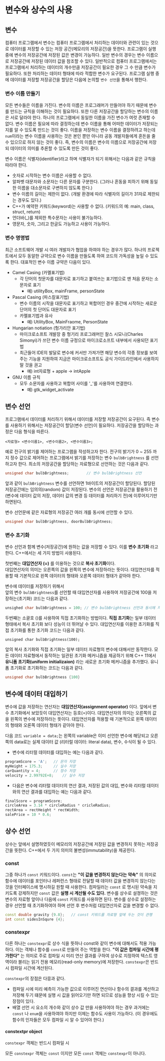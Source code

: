 # 변수와 상수의 사용 

## 변수

컴퓨터 프로그램에서 변수는 컴퓨터 프로그램에서 처리하는 데이터와 관련이 있는 것으로 데이터를 저장할 수 있는 저장 공간(메모리의 저장공간)을 뜻한다. 
프로그램이 실행 중에 변수의 저장공간에 저장된 값은 변경이 가능하다. 일반 변수의 경우는 변수 이름으로 저장공간에 저장된 데이터 값을 참조할 수 있다. 
일반적으로 컴퓨터 프로그램에서는 프로그램에서 처리하는 데이터의 개수만큼 저장공간이 필요한 경우 그 수 만큼 변수가 필요하다. 또한 처리하는 데이터 형태에 따라 
적합한 변수가 요구된다. 프로그램 실행 중에 데이터를 저장할 저장공간을 할당은 다음에 논의할 ```변수 선언```을 통해서 행한다. 

### 변수 이름 만들기

모든 변수들은 이름을 가진다. 변수의 이름은 프로그래머가 만들어야 하기 때문에 변수를 만드는 규칙을 이해하는 것이 필요하다. 또한 다른 저장공간을 할당하는 변수의
이름은 서로 달라야 한다. 하나의 프로그램에서 동일한 이름을 가진 변수가 여럿 존재할 수 없다. 변수 이름은 필요에 따라 결정하는데 변수 이름을 통해 어떠한 데이터가
저장되는지를 알 수 있도록 만드는 것이 좋다. 이름을 저장하는 변수 이름을 결정하려고 하는데 ```num```이라는 변수 이름을 사용하는 것은 본인 뿐만 아니라 
공동 개발자들에게 혼돈을 줄 수 있으므로 하지 않는 것이 좋다. 즉, 변수의 이름은 변수의 이름으로 저장공간에 저장되 데이터의 의미를 추론할 수 있도록 만든 것이 좋다.

변수 이름은 식별자(identifier)라고 하며 식별자가 되기 위해서는 다음과 같은 규칙을 따라야 한다. 

* 숫자로 시작하는 변수 이름은 사용할 수 없다. 
* 알파벳 대문자와 소문자는 다른 문자를 구분한다. (그러나 혼동을 피하기 위해 동일한 이름을 대소문자로 구변하지 않도록 한다.)
* 변수 이름의 길이는 제한이 없다. (개발 환경에 따라 식별자의 길이가 31자로 제한되는 경우도 있다.)
* C++가 예약한 키워드(keyword)는 사용할 수 없다. (키워드의 예: main, class, struct, return)
* 언더바(_)를 제외한 특수문자는 사용이 불가능하다. 
* 영문자, 숫자, 그리고 한글도 가능하고 사용이 가능하다.

### 변수 명명법

최근 소프트웨어 개발 시 여러 개발자가 협업을 하여야 하는 경우가 많다. 하나의 프로젝트에서 모두 동알한 규약으로 변수 이름을 만들도록 하여 코드의 가독성을 
높일 수 있도록 한다. 대표적인 변수 이름 규약은 다음이 있다.

* Camel Casing (카멜표기법)
  + 각 단어의 첫문자를 대문자로 표기하고 붙여쓰는 표기법으로 맨 처음 문자는 소문자로 표기
    - 예) utilityBox, mainFrame, personState
* Pascal Casing (파스칼표기법)
  + 변수 이름의 시작을 대문자로 표기하고 복합어인 경우 중간에 시작하는 새로운 단어의 첫 단어도 대문자로 표기 
  + 카멜표기법과 유사
    - 예) UtilityBox, MainFraome, PersonState
* Hungarian notiation (헝가리안 표기법)
  + 마이크로소프트 개발장 중 헝기리 프로그래머인 찰스 시모니(Charles Simonyi)가 쓰던 변수 이름 규정으로 마이크로소프트 내부에서 사용되던 표기법
  + 최근들어 IDE의 발달로 변수에 커서만 가져가면 해당 변수의 각종 정보를 보여주는 기능을 지원하여 지금은 마이크로소프트도 공식 가이드라인에서 사용하지 말 것을 권고
    - 예) int자료형 + apple -> intApple 
* GNU 이름 규칙
  + 모두 소문자를 사용하고 복합어 사이를 '_'를 사용하여 연결한다.
    - 예) gtk_widget_activate

## 변수 선언 

프로그램에서 데이터를 처리하기 위해서 데이터를 저장할 저장공간이 요구된다. 즉 변수를 사용하기 위해서는 
저장공간이 할당(변수 선언)이 필요하다. 저장공간을 할당하는 과정은 다음 형식을 따른다.

```<자료형> <변수이름1>, <변수이름2>, <변수이름3>;```

예로 전구의 밝기를 제어하는 프로그램을 작성하고자 한다. 전구의 밝기가 0 ~ 255 까지 정수 값으로 제어하는 프로그램에서 
밝기를 저장하는 변수 ```bulbBrightness``` 를 선언하고자 한다. 최소의 저장공간을 할당하는 자료형으로 선언하는 것은 다음과 같다.

```C++
unsigned char bulbBrightness;        // 변수 bulbBrightness 선언
```

앞과 같이 ```bulbBrightness``` 변수를 선언하면 1바이트의 저장공간이 할당된다. 할당된 저장공간에는 임의의(random) 값이 저장된다. 
변수의 선언은 저장공간을 활용하기 전 (변수에 데이터 값의 저장, 데이터 값의 변경 등 데이터를 처리하기 전)에 이루어지기만 하면된다.

변수 선언문에 같은 자료형의 저장공간 여러 개를 동시에 선언할 수 있다.

```C++
unsigned char bulbBrightness, doorBulbBrightness; 
```

### 변수 초기화

변수 선언과 함께 변수(저장공간)에 원하는 값을 저장할 수 있다. 이를 **변수 초기화** 라고 한다. 
C++에서는 세 가지 방법이 사용된다. 

첫번쨰는 **대입연산자 (=)** 를 이용하는 것으로 **복사 초기화**이다.  
대입연산자의 의미는 오른쪽의 값을 왼쪽의 변수에 저장하라는 뜻이다.
대입연산자를 적용할 때 기본적으로 왼쪽 데이터의 형태와 오론쪽 데이터 형태가 같아야 한다. 

변수에 데이터를 저장하기 위해서  
앞의 변수 ```bulbBrightness```를 선언할 때 대입연산자를 사용하여 저장공간에 100을 저장하는(초기화) 코드는 다음과 같다.

```C++
unsighed char bulbBrightness = 100; // 변수 bulbBrightness 선언과 동시에 저장 값 초기화 
```

두번쨰는 소괄호 ()를 사용하여 직접 초기화하는 방법이다. **직접 초기화**는 일부 데이터 형태에서 복사 초기화 보다 성능이 더 뛰어날 수 있다.
대입연산자를 이용한 초기화를 직접 초기화를 통한 초기화 코드는 다음과 같다.

```unsigned char bulbBrightness(100);```

앞의 복사 초기화와 직접 초기화는 일부 데이터 자료형의 변수에 대해서만 동작한다. 모든 데이터 자료형에서 동작하는 일관된 초기화 메커니즘을 제공하기 위해
C++ 11에서 **유니폼 초기화(uniform initializaion)** 라는 새로운 초기화 메커니즘을 추가했다. 
유니폼 초기화로 초기화하는 코드는 다음과 같다. 

```C++
unsigned char bulbBrightness {100}
```
## 변수에 데이터 대입하기 

변수에 값을 저장하는 연산자는 **대임연산자(assignment operator)** 이다. 앞에서 변수 초기화에서 보았듯이 대입연산자는 등호(=)이다. 
대입연산자의 의미는 오른쪽의 값을 왼쪽의 변수에 저장하라는 뜻이다. 대입연산자를 적용할 때 기본적으로 왼쪽 데이터의 형태와 오론쪽 데이터 형태가 같아야 한다. 

다음 코드 ```variable = data;```는 왼쪽의 variable은 이미 선언한 변수에 해당되고 오른쪽의 data로는 실제 대이터 값 (리터럴 데이터: literal data), 변수, 수식이 될 수 있다.

* 변수에 리터럴 데이터를 대입하는 예는 다음과 같다.  
```C++
programScore = 'A';   // 문자 자장 
myHeight = 175.3;     // 실수 저장 
carQuantity = 4;      // 정수 저장
velocity = 2.99792E+8;    // 실수 저장
```

* 다음은 변수에 리터럴 데이터의 연산 결과, 저장된 값의 대입, 변수와 리터럴 데이터와의 연산 결과를 대입하는 예는 다음과 같다.

```C++
finalScore = programScore;  
circleArea = 3.14 * circleRadius * cricleRadius;
rectArea = rectHeight * rectWidth;
salePrice = 10 * 0.6; 
```

## 상수 선언 

상수는 앞에서 설명하였듯이 메모리의 저장공간에 저장된 값을 변경하지 못하는 저장공간을 뜻한다. C++에서 두 가지 의미의 불변성(immutability)을 제공힌다.

### const

그중 하나가 ```const``` 키워드이다. ```const```는 **"이 값을 변경하지 않는다는 약속"** 의 의미로 함수에 데이터를 포인터나 레퍼런스 형태로 전달할 때 데이터 
값을 변경하지 않는다는 것을 인터페이스에 명시하길 원할 때 사용한다. 컴파일러는 ```const``` 로 명시된 약속을 지키도록 강제하지만 ```const``` 값은 **실행 시
계산될 수도 있다.** 
변수를 상수로 설졍하는 것은 변수의 자료형 앞이나 다음에 ```const``` 키워드를 사용하면 된다.  변수를 상수로 설정하는 경우 선언할 때 초기화하여야 하며 선언 후 변수처럼 대입연산자로 값을 변경할 수 없다. 

```C++
const double gravity {9.8};   // const 키워드를 자료형 앞에 두는 것이 관행
int const sidesInSqure {4};
```
### constexpr

다른 하나는 ```constexpr```로 상수 식을 뜻하나 const와 같이 변수에 대해서도 적용 가능하다. 이는 객체나 함수를 ```const```로 만들어 주는 역할을 한다. **"이 값은 컴파일 시간에 평가한다"** 는 의미로 주로 컴파일 시 미리 연산 결과를 구하여 상수로 지정하여 텍스트 영역이라 블리는 읽기 전용 메모리(read-only memory)에 저장한다. ```constexpr```은 반드시 컴파일 시간에 계산된다. 

```constexpr```의 장점은 다믕과 같다.

* 컴파일 시에 미리 예측이 가능한 값으로 이루어진 연산이나 함수의 결과를 계산하고 저장해 두기 떄문에 실행 시 값을 읽어오기만 하면 되므로 성능을 향상 시킬 수 있는 장점이 있다.
* 배열 선언 시 요소의 개수와 같이 상수 값 만을 사용하여야 하는 경우 과거에는 ```const``` 나 ```enum```을 사용하여야 하지만 이제는 함수도 사용이 가능하다.
(이 경우에도 함수의 인자들은 모두 컴파일 시 알 수 있어야 한다.)

#### constextpr object

```constexpr``` 객체는 반드시 컴파일 시

모든 ```constexpr``` 객체는 ```const``` 이지만 모든 ```const```  객체는 ```constexpr```이 아니다. 






